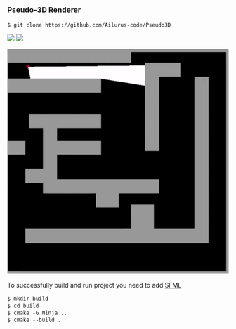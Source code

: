 ### Pseudo-3D Renderer

```
$ git clone https://github.com/Ailurus-code/Pseudo3D
```
<p>
    <image src="/img/demo1.png" width=400px></image>
    <image src="/img/demo2.png" width=400px></image>
</p>

![demo](img/raycasting_visualization.gif)

To successfully build and run project you need to add [SFML](https://www.sfml-dev.org/index.php)
```
$ mkdir build
$ cd build
$ cmake -G Ninja ..
$ cmake --build .
```